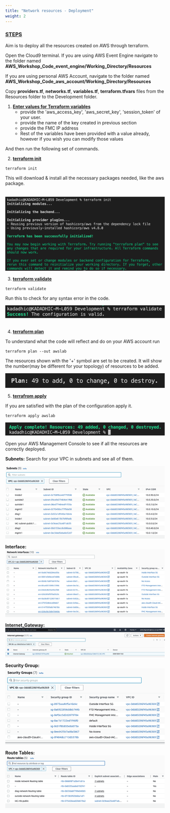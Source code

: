 ```yaml
---
title: "Network resources - Deployment"
weight: 2
---
```


### <ins>**STEPS**</ins>
Aim is to deploy all the resources created on AWS through terraform. 

Open the Cloud9 terminal.
If you are using AWS Event Engine navigate to the folder named **AWS_Workshop_Code_event_engine/Working_Directory/Resources**

If you are using personal AWS Account, navigate to the folder named **AWS_Workshop_Code_aws_account/Working_Directory/Resources**

Copy **providers.tf**, **networks.tf**, **variables.tf**, **terraform.tfvars** files from the Resources folder to the Development folder.

1. **<ins>Enter values for Terraform variables</ins>**
   - provide the 'aws_access_key', 'aws_secret_key', 'session_token' of your user.
   - provide the name of the key created in previous section
   - provide the FMC IP address
   - Rest of the variables have been provided with a value already, however if you wish you can modify those values

And then run the following set of commands.

2. **<ins>terraform init</ins>**

```console
terraform init
```

This will download & install all the necessary packages needed, like the aws package. 
<br>  
<br>
   ![init_nw](/static/images/setup_network_resources/INIT_NW.png)
<br> 

3. **<ins>terraform validate</ins>**

```console
terraform validate
``` 

Run this to check for any syntax error in the code.

![validate_nw](/static/images/setup_network_resources/VALIDATE_NW.png)  
<br>  

4. **<ins>terraform plan</ins>**

To understand what the code will reflect and do on your AWS account run 
```console
terraform plan --out awslab
``` 
The resources shown with the '+' symbol are set to be created. It will show the number(may be different for your topology) of resources to be added.

![plan_nw](/static/images/setup_network_resources/PLAN_NW.png)

5. **<ins>terrafrom apply</ins>**

If you are satisfied with the plan of the configuration apply it.

```console
terraform apply awslab
```

![apply_nw](/static/images/setup_network_resources/APPLY_NW.png)

Open your AWS Management Console to see if all the resources are correctly deployed. 

**Subnets:** 
Search for your VPC in subnets and see all of them.
<br>
 

![subnets](/static/images/setup_network_resources/subnets.png)

**Interface:** 
![interfaces](/static/images/setup_network_resources/network_interfaces.png)

**Internet_Gateway:**
 ![internet_gateway](/static/images/setup_network_resources/igw.jpeg)
 
**Security Group:**
![SG](/static/images/setup_network_resources/security_groups.png)

**Route Tables:** 
![routes_tables](/static/images/setup_network_resources/routetables.png)

